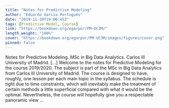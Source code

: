 ```yaml
---
title: "Notes for Predictive Modeling"
author: "Eduardo García Portugués"
date: "2019-11-20T19:06:45Z"
tags: [Predictive Model, Course]
link: "https://bookdown.org/egarpor/PM-UC3M/"
length_weight: "100%"
cover: "https://bookdown.org/egarpor/PM-UC3M/images/figures/cover.png"
pinned: false
---
```


Notes for Predictive Modeling. MSc in Big Data Analytics.
Carlos III University of Madrid. [...] Welcome to the notes for Predictive Modeling for the course 2019/2020. The subject is part of the MSc in Big Data Analytics from Carlos III University of Madrid. The course is designed to have, roughly, one lesson per each main topic in the syllabus. The schedule is tight due to time constraints, which will inevitably make the treatment of certain methods a little superficial compared with what it would be the optimal. Nevertheless, the course will hopefully give you a respectable panoramic view ...
